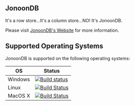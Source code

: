 ## JonoonDB
It's a row store...It's a column store...NO! It's JonoonDB.

Please visit [JonoonDB's Website](http://www.jonoondb.com) for more information.

## Supported Operating Systems
JonoonDB is supported on the following operating systems:

| OS | Status |
|---|---|
| Windows | [![Build status](https://ci.appveyor.com/api/projects/status/utd5fhm86epjxdg7/branch/master?svg=true)](https://ci.appveyor.com/project/zarianw/jonoondb/branch/master) |
| Linux | [![Build Status](https://travis-ci.org/zarianw/jonoondb.svg?branch=master)](https://travis-ci.org/zarianw/jonoondb) |
| MacOS X | [![Build Status](https://travis-ci.org/zarianw/jonoondb.svg?branch=master)](https://travis-ci.org/zarianw/jonoondb) |
